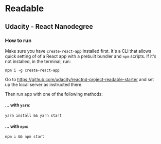 # Readable
## Udacity - React Nanodegree

### How to run

Make sure you have `create-react-app` installed first. It's a CLI that allows quick setting of of a React app with a prebuilt bundler and `npm` scripts.
If it's not installed, in the terminal, run:

```
npm i -g create-react-app
```

Go to https://github.com/udacity/reactnd-project-readable-starter and set up the local server as instructed there.

Then run app with one of the following methods:

#### ... with `yarn`:

```
yarn install && yarn start
```

#### ... with `npm`:

```
npm i && npm start
```